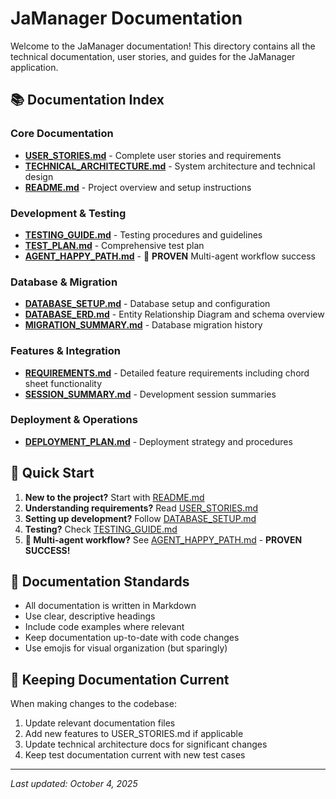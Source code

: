 # JaManager Documentation

Welcome to the JaManager documentation! This directory contains all the technical documentation, user stories, and guides for the JaManager application.

## 📚 Documentation Index

### Core Documentation
- **[USER_STORIES.md](./USER_STORIES.md)** - Complete user stories and requirements
- **[TECHNICAL_ARCHITECTURE.md](./TECHNICAL_ARCHITECTURE.md)** - System architecture and technical design
- **[README.md](./README.md)** - Project overview and setup instructions

### Development & Testing
- **[TESTING_GUIDE.md](./TESTING_GUIDE.md)** - Testing procedures and guidelines
- **[TEST_PLAN.md](./TEST_PLAN.md)** - Comprehensive test plan
- **[AGENT_HAPPY_PATH.md](./AGENT_HAPPY_PATH.md)** - 🎉 **PROVEN** Multi-agent workflow success

### Database & Migration
- **[DATABASE_SETUP.md](./DATABASE_SETUP.md)** - Database setup and configuration
- **[DATABASE_ERD.md](./DATABASE_ERD.md)** - Entity Relationship Diagram and schema overview
- **[MIGRATION_SUMMARY.md](./MIGRATION_SUMMARY.md)** - Database migration history

### Features & Integration
- **[REQUIREMENTS.md](./REQUIREMENTS.md)** - Detailed feature requirements including chord sheet functionality
- **[SESSION_SUMMARY.md](./SESSION_SUMMARY.md)** - Development session summaries

### Deployment & Operations
- **[DEPLOYMENT_PLAN.md](./DEPLOYMENT_PLAN.md)** - Deployment strategy and procedures

## 🚀 Quick Start

1. **New to the project?** Start with [README.md](./README.md)
2. **Understanding requirements?** Read [USER_STORIES.md](./USER_STORIES.md)
3. **Setting up development?** Follow [DATABASE_SETUP.md](./DATABASE_SETUP.md)
4. **Testing?** Check [TESTING_GUIDE.md](./TESTING_GUIDE.md)
5. **🎉 Multi-agent workflow?** See [AGENT_HAPPY_PATH.md](./AGENT_HAPPY_PATH.md) - **PROVEN SUCCESS!**

## 📖 Documentation Standards

- All documentation is written in Markdown
- Use clear, descriptive headings
- Include code examples where relevant
- Keep documentation up-to-date with code changes
- Use emojis for visual organization (but sparingly)

## 🔄 Keeping Documentation Current

When making changes to the codebase:
1. Update relevant documentation files
2. Add new features to USER_STORIES.md if applicable
3. Update technical architecture docs for significant changes
4. Keep test documentation current with new test cases

---

*Last updated: October 4, 2025*
